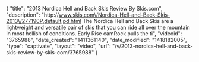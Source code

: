 {
    "title": "2013 Nordica Hell and Back Skis Review By Skis.com",
    "description": "http:\/\/www.skis.com\/Nordica-Hell-and-Back-Skis-2013\/277190P,default,pd.html  The Nordica Hell and Back Skis are a lightweight and versatile pair of skis that you can ride all over the mountain in most hellish of conditions. Early Rise camRock pulls the ti",
    "videoid": "3765988",
    "date_created": "1411361140",
    "date_modified": "1418182005",
    "type": "captivate",
    "layout": "video",
    "url": "\/v\/2013-nordica-hell-and-back-skis-review-by-skis-com\/3765988"
}
